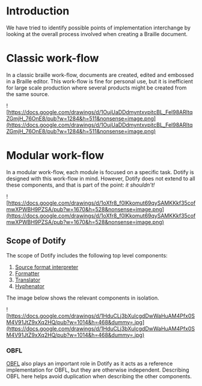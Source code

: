 # Introduction #
We have tried to identify possible points of implementation interchange by looking at the overall process involved when creating a Braille document.

# Classic work-flow #
In a classic braille work-flow, documents are created, edited and embossed in a Braille editor. This work-flow is fine for personal use, but it is inefficient for large scale production where several products might be created from the same source.

![https://docs.google.com/drawings/d/1OujUaDDdmyntxvpitcBL_Fel98ARItqZGmjH_76OnE8/pub?w=1284&h=511&nonsense=image.png](https://docs.google.com/drawings/d/1OujUaDDdmyntxvpitcBL_Fel98ARItqZGmjH_76OnE8/pub?w=1284&h=511&nonsense=image.png)

# Modular work-flow #
In a modular work-flow, each module is focused on a specific task. Dotify is designed with this work-flow in mind. However, Dotify does not extend to all these components, and that is part of the point: _it shouldn't!_

![https://docs.google.com/drawings/d/1oXfr8_f0lKkomut69qySAMKKkf35cofmwXPWBH9PZSA/pub?w=1670&h=528&nonsense=image.png](https://docs.google.com/drawings/d/1oXfr8_f0lKkomut69qySAMKKkf35cofmwXPWBH9PZSA/pub?w=1670&h=528&nonsense=image.png)

## Scope of Dotify ##
The scope of Dotify includes the following top level components:
  1. [Source format interpreter](SourceFormatInterpreter.md)
  1. [Formatter](Formatter.md)
  1. [Translator](Translator.md)
  1. [Hyphenator](Hyphenator.md)

The image below shows the relevant components in isolation.

![https://docs.google.com/drawings/d/1HduCLj3bXulcgdDwWaHuAM4Pfx0SM4V91JtZ9xXq2HQ/pub?w=1014&h=468&dummy=.jpg](https://docs.google.com/drawings/d/1HduCLj3bXulcgdDwWaHuAM4Pfx0SM4V91JtZ9xXq2HQ/pub?w=1014&h=468&dummy=.jpg)

### OBFL ###
[OBFL](OBFL.md) also plays an important role in Dotify as it acts as a reference implementation for OBFL, but they are otherwise independent. Describing OBFL here helps avoid duplication when describing the other components.



